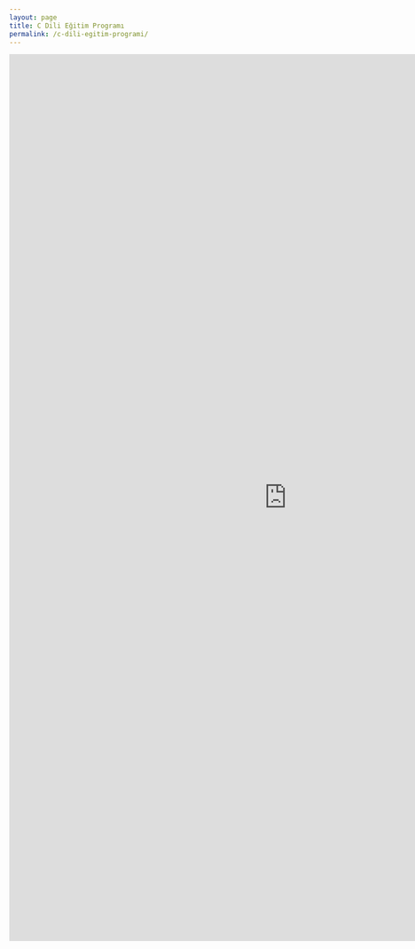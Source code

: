 ```yaml
---
layout: page
title: C Dili Eğitim Programı
permalink: /c-dili-egitim-programi/
---
```


<div style="height: 100vh;">
<iframe src="https://docs.google.com/forms/d/e/1FAIpQLScrg80ees-XjymBrTZbIP_UXW74AETKgE5rKSFdt7NOPkdAAw/viewform?embedded=true" width="1000" height="1600" frameborder="0" marginheight="0" marginwidth="0">Yükleniyor…</iframe>
</div>
